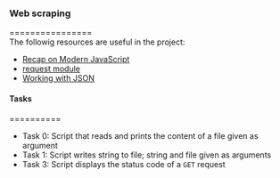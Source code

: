 ### Web scraping    
================    
The followig resources are useful in the project:     
* [Recap on Modern JavaScript](https://github.com/mbeaudru/modern-js-cheatsheet)   
* [request module](https://github.com/request/request)   
* [Working with JSON](https://developer.mozilla.org/en-US/docs/Learn/JavaScript/Objects/JSON)   

#### Tasks    
==========     
* Task 0: Script that reads and prints the content of a file given as argument   
* Task 1: Script writes string to file; string and file given as arguments   
* Task 3: Script displays the status code of a `GET` request   

